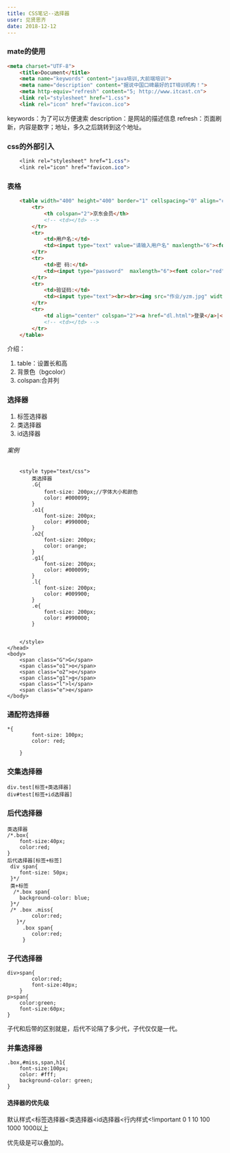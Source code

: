 ```yaml
---
title: CSS笔记--选择器
user: 见贤思齐
date: 2018-12-12
---
```


### mate的使用
``` html
<meta charset="UTF-8">
	<title>Document</title>
	<meta name="keywords" content="java培训,大前端培训">
	<meta name="description" content="据说中国口碑最好的IT培训机构！">
	<meta http-equiv="refresh" content="5; http://www.itcast.cn">
	<link rel="stylesheet" href="1.css">
	<link rel="icon" href="favicon.ico">
```
keywords：为了可以方便速索
description：是网站的描述信息
refresh：页面刷新，内容是数字；地址，多久之后跳转到这个地址。

### css的外部引入

``` css
	<link rel="stylesheet" href="1.css">
	<link rel="icon" href="favicon.ico">
```
### 表格

``` html
	<table width="400" height="400" border="1" cellspacing="0" align="center" bgcolor="pink">
		<tr>
			<th colspan="2">京东会员</th>
			<!-- <td></td> -->
		</tr>
		<tr>
			<td>用户名:</td>
			<td><input type="text" value="请输入用户名" maxlength="6"><font color="red" size="2">最多输入6个字符</font></td>
		</tr>
		<tr>
			<td>密 码:</td>
			<td><input type="password"  maxlength="6"><font color="red" size="2">最多输入6个字符</font></td>
		</tr>
		<tr>
			<td>验证码:</td>
			<td><input type="text"><br><br><img src="作业/yzm.jpg" width="100"></td>
		</tr>
		<tr>
			<td align="center" colspan="2"><a href="dl.html">登录</a>|<a href="zc.html">注册用户</a></td>
			<!-- <td></td> -->
		</tr>
	</table>
```
 介绍：

 1.  table：设置长和高 	
 2.  背景色（bgcolor）
 3.  colspan:合并列

### 选择器

 1. 标签选择器 
 2. 类选择器 
 3. id选择器


###### 案例
```
	<style type="text/css">
		类选择器
		.G{
			font-size: 200px;//字体大小和颜色
			color: #000099;
		}
		.o1{
			font-size: 200px;
			color: #990000;
		}
		.o2{
			font-size: 200px;
			color: orange;
		}
		.g1{
			font-size: 200px;
			color: #000099;
		}
		.l{
			font-size: 200px;
			color: #009900;
		}
		.e{
			font-size: 200px;
			color: #990000;
		}


	</style>
</head>
<body>
	<span class="G">G</span>
	<span class="o1">o</span>
	<span class="o2">o</span>
	<span class="g1">g</span>
	<span class="l">l</span>
	<span class="e">e</span>
</body>
```
### 通配符选择器
```
*{
		font-size: 100px;
		color: red;

	}
```
### 交集选择器
```
div.test[标签+类选择器]
div#test[标签+id选择器]

```
### 后代选择器
```
类选择器
/*.box{
 	font-size:40px;
	color:red;
}
后代选择器[标签+标签]
 div span{
   	font-size: 50px;
 }*/
 类+标签
  /*.box span{
   	background-color: blue;
 }*/
 /* .box .miss{
     	color:red;
   }*/
     .box span{
     	color:red;
     }
```

### 子代选择器
```
div>span{
		color:red;
		font-size:40px;
	}
p>span{
	color:green;
	font-size:60px;
}
```

子代和后带的区别就是，后代不论隔了多少代，子代仅仅是一代。
### 并集选择器
```
.box,#miss,span,h1{
	font-size:100px;
	color: #fff;
	background-color: green;
}
```
#### 选择器的优先级

默认样式<标签选择器<类选择器<id选择器<行内样式<!important
  0         1          10       100       1000    1000以上
  
  优先级是可以叠加的。